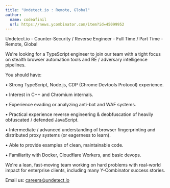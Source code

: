 ```yaml
---
title: "Undetect.io : Remote, Global"
author:
  name: codeafinil
  url: https://news.ycombinator.com/item?id=45099952
---
```

Undetect.io - Counter-Security &#x2F; Reverse Engineer - Full Time &#x2F; Part Time - Remote, Global

We&#x27;re looking for a TypeScript engineer to join our team with a tight focus on stealth browser automation tools and RE &#x2F; adversary intelligence pipelines.

You should have:

• Strong TypeScript, Node.js, CDP (Chrome Devtools Protocol) experience.

• Interest in C++ and Chromium internals.

• Experience evading or analyzing anti-bot and WAF systems.

• Practical experience reverse engineering &amp; deobfuscation of heavily obfuscated &#x2F; defended JavaScript.

• Intermediate &#x2F; advanced understanding of browser fingerprinting and distributed proxy systems (or eagerness to learn).

• Able to provide examples of clean, maintainable code.

• Familiarity with Docker, Cloudflare Workers, and basic devops.

We&#x27;re a lean, fast-moving team working on hard problems with real-world impact for enterprise clients, including many Y-Combinator success stories.

Email us: careers@undetect.io
<JobApplication />
